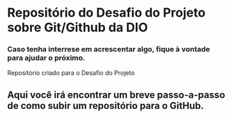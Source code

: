 # Repositório do Desafio do Projeto sobre Git/Github da DIO
### Caso tenha interrese em acrescentar algo, fique à vontade para ajudar o próximo.

Repositório criado para o Desafio do Projeto

## Aqui você irá encontrar um breve passo-a-passo de como subir um repositório para o GitHub.



